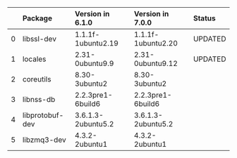 <!-- markdown-link-check-disable -->

|    | Package         | Version in 6.1.0   | Version in 7.0.0   | Status   |
|---:|:----------------|:-------------------|:-------------------|:---------|
|  0 | libssl-dev      | 1.1.1f-1ubuntu2.19 | 1.1.1f-1ubuntu2.20 | UPDATED  |
|  1 | locales         | 2.31-0ubuntu9.9    | 2.31-0ubuntu9.12   | UPDATED  |
|  2 | coreutils       | 8.30-3ubuntu2      | 8.30-3ubuntu2      |          |
|  3 | libnss-db       | 2.2.3pre1-6build6  | 2.2.3pre1-6build6  |          |
|  4 | libprotobuf-dev | 3.6.1.3-2ubuntu5.2 | 3.6.1.3-2ubuntu5.2 |          |
|  5 | libzmq3-dev     | 4.3.2-2ubuntu1     | 4.3.2-2ubuntu1     |          |